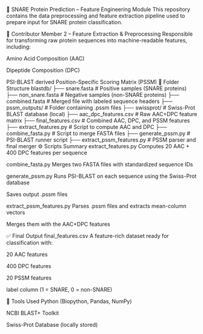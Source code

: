 🧬 SNARE Protein Prediction – Feature Engineering Module
This repository contains the data preprocessing and feature extraction pipeline used to prepare input for SNARE protein classification.

👤 Contributor
Member 2 – Feature Extraction & Preprocessing
Responsible for transforming raw protein sequences into machine-readable features, including:

Amino Acid Composition (AAC)

Dipeptide Composition (DPC)

PSI-BLAST derived Position-Specific Scoring Matrix (PSSM)
📁 Folder Structure
blastdb/
├── snare.fasta                 # Positive samples (SNARE proteins)
├── non_snare.fasta             # Negative samples (non-SNARE proteins)
├── combined.fasta              # Merged file with labeled sequence headers
├── pssm_outputs/               # Folder containing .pssm files
├── swissprot/                  # Swiss-Prot BLAST database (local)
├── aac_dpc_features.csv        # Raw AAC+DPC feature matrix
├── final_features.csv          # Combined AAC, DPC, and PSSM features
├── extract_features.py         # Script to compute AAC and DPC
├── combine_fasta.py            # Script to merge FASTA files
├── generate_pssm.py            # PSI-BLAST runner script
├── extract_pssm_features.py    # PSSM parser and final merger
⚙️ Scripts Summary
extract_features.py
Computes 20 AAC + 400 DPC features per sequence

combine_fasta.py
Merges two FASTA files with standardized sequence IDs

generate_pssm.py
Runs PSI-BLAST on each sequence using the Swiss-Prot database

Saves output .pssm files

extract_pssm_features.py
Parses .pssm files and extracts mean-column vectors

Merges them with the AAC+DPC features

✅ Final Output
final_features.csv
A feature-rich dataset ready for classification with:

20 AAC features

400 DPC features

20 PSSM features

label column (1 = SNARE, 0 = non-SNARE)

🧪 Tools Used
Python (Biopython, Pandas, NumPy)

NCBI BLAST+ Toolkit

Swiss-Prot Database (locally stored)

